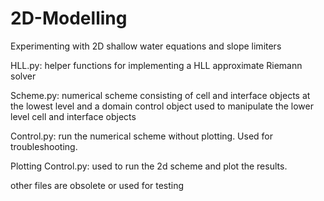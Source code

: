 # 2D-Modelling
Experimenting with 2D shallow water equations and slope limiters

HLL.py: helper functions for implementing a HLL approximate Riemann solver

Scheme.py: numerical scheme consisting of cell and interface objects at the lowest level and a domain control object used to manipulate the lower level cell and interface objects

Control.py: run the numerical scheme without plotting. Used for troubleshooting.

Plotting Control.py: used to run the 2d scheme and plot the results.


other files are obsolete or used for testing
